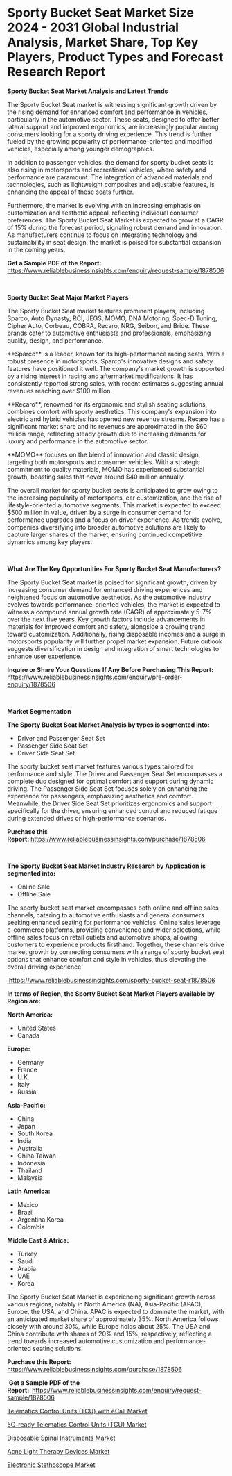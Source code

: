 <p><h1>Sporty Bucket Seat Market Size 2024 - 2031 Global Industrial Analysis, Market Share, Top Key Players, Product Types and Forecast Research Report</h1></p><p><strong>Sporty Bucket Seat Market Analysis and Latest Trends</strong></p>
<p><p>The Sporty Bucket Seat market is witnessing significant growth driven by the rising demand for enhanced comfort and performance in vehicles, particularly in the automotive sector. These seats, designed to offer better lateral support and improved ergonomics, are increasingly popular among consumers looking for a sporty driving experience. This trend is further fueled by the growing popularity of performance-oriented and modified vehicles, especially among younger demographics.</p><p>In addition to passenger vehicles, the demand for sporty bucket seats is also rising in motorsports and recreational vehicles, where safety and performance are paramount. The integration of advanced materials and technologies, such as lightweight composites and adjustable features, is enhancing the appeal of these seats further.</p><p>Furthermore, the market is evolving with an increasing emphasis on customization and aesthetic appeal, reflecting individual consumer preferences. The Sporty Bucket Seat Market is expected to grow at a CAGR of 15% during the forecast period, signaling robust demand and innovation. As manufacturers continue to focus on integrating technology and sustainability in seat design, the market is poised for substantial expansion in the coming years.</p></p>
<p><strong>Get a Sample PDF of the Report:&nbsp;</strong> <a href="https://www.reliablebusinessinsights.com/enquiry/request-sample/1878506?utm_campaign=60&utm_medium=2&utm_source=Github&utm_content=ia&utm_term=04112024&utm_id=sporty-bucket-seat">https://www.reliablebusinessinsights.com/enquiry/request-sample/1878506</a></p>
<p>&nbsp;</p>
<p><strong>Sporty Bucket Seat Major Market Players</strong></p>
<p><p>The Sporty Bucket Seat market features prominent players, including Sparco, Auto Dynasty, RCI, JEGS, MOMO, DNA Motoring, Spec-D Tuning, Cipher Auto, Corbeau, COBRA, Recaro, NRG, Seibon, and Bride. These brands cater to automotive enthusiasts and professionals, emphasizing quality, design, and performance.</p><p>**Sparco** is a leader, known for its high-performance racing seats. With a robust presence in motorsports, Sparco's innovative designs and safety features have positioned it well. The company's market growth is supported by a rising interest in racing and aftermarket modifications. It has consistently reported strong sales, with recent estimates suggesting annual revenues reaching over $100 million.</p><p>**Recaro**, renowned for its ergonomic and stylish seating solutions, combines comfort with sporty aesthetics. This company's expansion into electric and hybrid vehicles has opened new revenue streams. Recaro has a significant market share and its revenues are approximated in the $60 million range, reflecting steady growth due to increasing demands for luxury and performance in the automotive sector.</p><p>**MOMO** focuses on the blend of innovation and classic design, targeting both motorsports and consumer vehicles. With a strategic commitment to quality materials, MOMO has experienced substantial growth, boasting sales that hover around $40 million annually.</p><p>The overall market for sporty bucket seats is anticipated to grow owing to the increasing popularity of motorsports, car customization, and the rise of lifestyle-oriented automotive segments. This market is expected to exceed $500 million in value, driven by a surge in consumer demand for performance upgrades and a focus on driver experience. As trends evolve, companies diversifying into broader automotive solutions are likely to capture larger shares of the market, ensuring continued competitive dynamics among key players.</p></p>
<p>&nbsp;</p>
<p><strong>What Are The Key Opportunities For Sporty Bucket Seat Manufacturers?</strong></p>
<p><p>The Sporty Bucket Seat market is poised for significant growth, driven by increasing consumer demand for enhanced driving experiences and heightened focus on automotive aesthetics. As the automotive industry evolves towards performance-oriented vehicles, the market is expected to witness a compound annual growth rate (CAGR) of approximately 5-7% over the next five years. Key growth factors include advancements in materials for improved comfort and safety, alongside a growing trend toward customization. Additionally, rising disposable incomes and a surge in motorsports popularity will further propel market expansion. Future outlook suggests diversification in design and integration of smart technologies to enhance user experience.</p></p>
<p><strong>Inquire or Share Your Questions If Any Before Purchasing This Report:</strong> <a href="https://www.reliablebusinessinsights.com/enquiry/pre-order-enquiry/1878506?utm_campaign=60&utm_medium=2&utm_source=Github&utm_content=ia&utm_term=04112024&utm_id=sporty-bucket-seat">https://www.reliablebusinessinsights.com/enquiry/pre-order-enquiry/1878506</a></p>
<p>&nbsp;</p>
<p><strong>Market Segmentation</strong></p>
<p><strong>The Sporty Bucket Seat Market Analysis by types is segmented into:</strong></p>
<p><ul><li>Driver and Passenger Seat Set</li><li>Passenger Side Seat Set</li><li>Driver Side Seat Set</li></ul></p>
<p><p>The sporty bucket seat market features various types tailored for performance and style. The Driver and Passenger Seat Set encompasses a complete duo designed for optimal comfort and support during dynamic driving. The Passenger Side Seat Set focuses solely on enhancing the experience for passengers, emphasizing aesthetics and comfort. Meanwhile, the Driver Side Seat Set prioritizes ergonomics and support specifically for the driver, ensuring enhanced control and reduced fatigue during extended drives or high-performance scenarios.</p></p>
<p><strong>Purchase this Report:&nbsp;</strong><a href="https://www.reliablebusinessinsights.com/purchase/1878506?utm_campaign=60&utm_medium=2&utm_source=Github&utm_content=ia&utm_term=04112024&utm_id=sporty-bucket-seat">https://www.reliablebusinessinsights.com/purchase/1878506</a></p>
<p>&nbsp;</p>
<p><strong>The Sporty Bucket Seat Market Industry Research by Application is segmented into:</strong></p>
<p><ul><li>Online Sale</li><li>Offline Sale</li></ul></p>
<p><p>The sporty bucket seat market encompasses both online and offline sales channels, catering to automotive enthusiasts and general consumers seeking enhanced seating for performance vehicles. Online sales leverage e-commerce platforms, providing convenience and wider selections, while offline sales focus on retail outlets and automotive shops, allowing customers to experience products firsthand. Together, these channels drive market growth by connecting consumers with a range of sporty bucket seat options that enhance comfort and style in vehicles, thus elevating the overall driving experience.</p></p>
<p><a href="https://www.reliablebusinessinsights.com/sporty-bucket-seat-r1878506?utm_campaign=60&utm_medium=2&utm_source=Github&utm_content=ia&utm_term=04112024&utm_id=sporty-bucket-seat">&nbsp;https://www.reliablebusinessinsights.com/sporty-bucket-seat-r1878506</a></p>
<p><strong>In terms of Region, the Sporty Bucket Seat Market Players available by Region are:</strong></p>
<p>
    <p> <strong> North America: </strong>
        <ul>
            <li>United States</li>
            <li>Canada</li>
        </ul>
        </p> 
    <p> <strong> Europe: </strong>
        <ul>
            <li>Germany</li>
            <li>France</li>
            <li>U.K.</li>
            <li>Italy</li>
            <li>Russia</li>
        </ul>
        </p> 
    <p> <strong> Asia-Pacific: </strong>
        <ul>
            <li>China</li>
            <li>Japan</li>
            <li>South Korea</li>
            <li>India</li>
            <li>Australia</li>
            <li>China Taiwan</li>
            <li>Indonesia</li>
            <li>Thailand</li>
            <li>Malaysia</li>
        </ul>
        </p> 
    <p> <strong> Latin America: </strong>
        <ul>
            <li>Mexico</li>
            <li>Brazil</li>
            <li>Argentina Korea</li>
            <li>Colombia</li>
        </ul>
        </p> 
    <p> <strong> Middle East & Africa: </strong>
        <ul>
            <li>Turkey</li>
            <li>Saudi</li>
            <li>Arabia</li>
            <li>UAE</li>
            <li>Korea</li>
        </ul>
    </p>
    </p>
<p><p>The Sporty Bucket Seat Market is experiencing significant growth across various regions, notably in North America (NA), Asia-Pacific (APAC), Europe, the USA, and China. APAC is expected to dominate the market, with an anticipated market share of approximately 35%. North America follows closely with around 30%, while Europe holds about 25%. The USA and China contribute with shares of 20% and 15%, respectively, reflecting a trend towards increased automotive customization and performance-oriented seating solutions.</p></p>
<p><strong>Purchase this Report: </strong><a href="https://www.reliablebusinessinsights.com/purchase/1878506?utm_campaign=60&utm_medium=2&utm_source=Github&utm_content=ia&utm_term=04112024&utm_id=sporty-bucket-seat">https://www.reliablebusinessinsights.com/purchase/1878506</a></p>
<p>&nbsp;<strong>Get a Sample PDF of the Report:&nbsp;&nbsp;</strong><a href="https://www.reliablebusinessinsights.com/enquiry/request-sample/1878506?utm_campaign=60&utm_medium=2&utm_source=Github&utm_content=ia&utm_term=04112024&utm_id=sporty-bucket-seat">https://www.reliablebusinessinsights.com/enquiry/request-sample/1878506</a></p>
<p><strong></strong></p>
<p><p><a href="https://github.com/liz10hnbracht/Market-Research-Report-List-1/blob/main/telematics-control-units-tcu-with-ecall-market.md?utm_campaign=60&utm_medium=2&utm_source=Github&utm_content=ia&utm_term=04112024&utm_id=sporty-bucket-seat">Telematics Control Units (TCU) with eCall Market</a></p><p><a href="https://github.com/arnaudyclavinec/Market-Research-Report-List-1/blob/main/5g-ready-telematics-control-units-tcu-market.md?utm_campaign=60&utm_medium=2&utm_source=Github&utm_content=ia&utm_term=04112024&utm_id=sporty-bucket-seat">5G-ready Telematics Control Units (TCU) Market</a></p><p><a href="https://issuu.com/reportprime-2/docs/disposable-spinal-instruments-marke_9bcec7918524d6?utm_campaign=60&utm_medium=2&utm_source=Github&utm_content=ia&utm_term=04112024&utm_id=sporty-bucket-seat">Disposable Spinal Instruments Market</a></p><p><a href="https://issuu.com/reportprime-2/docs/acne-light-therapy-devices-market-s_37dede7dce6081?utm_campaign=60&utm_medium=2&utm_source=Github&utm_content=ia&utm_term=04112024&utm_id=sporty-bucket-seat">Acne Light Therapy Devices Market</a></p><p><a href="https://issuu.com/reportprime-2/docs/electronic-stethoscope-market-size-_13e9beb318d7bd?utm_campaign=60&utm_medium=2&utm_source=Github&utm_content=ia&utm_term=04112024&utm_id=sporty-bucket-seat">Electronic Stethoscope Market</a></p></p>